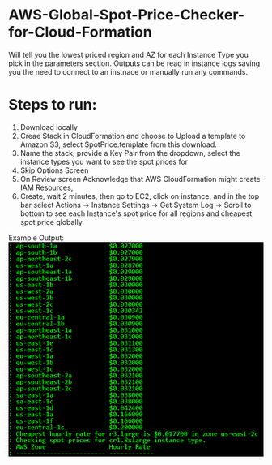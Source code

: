 # AWS-Global-Spot-Price-Checker-for-Cloud-Formation
Will tell you the lowest priced region and AZ for each Instance Type you pick in the parameters section.  Outputs can be read in instance logs saving you the need to connect to an instnace or manually run any commands.

# Steps to run:
1) Download locally
2) Creae Stack in CloudFormation and choose to Upload a template to Amazon S3, select SpotPrice.template from this download.
3)  Name the stack, provide a Key Pair from the dropdown, select the instance types you want to see the  spot prices for
4) Skip Options Screen
5) On Review screen Acknowledge that AWS CloudFormation might create IAM Resources,
6) Create, wait 2 minutes, then go to EC2, click on instance, and in the top bar select Actions -> Instance Settings -> Get System Log -> Scroll to bottom to see each Instance's spot price for all regions and cheapest spot price globally.

Example Output:
</br>
![Alt text](https://github.com/charlespisu/AWS-Global-Spot-Price-Checker-for-Cloud-Formation/blob/master/Capture.PNG "Example Spot Price Checker Output")
